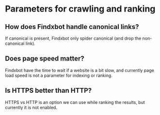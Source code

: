 # Parameters for crawling and ranking

## How does Findxbot handle canonical links?
If canonical is present, Findxbot only spider canonical (and drop the non-canonical link).  

## Does page speed matter?  
Findxbot have the time to wait if a website is a bit slow, and currently page load speed is not a parameter for indexing or ranking. 

## Is HTTPS better than HTTP?  
HTTPS vs HTTP is an option we can use while ranking the results, but currently it is not enabled.
